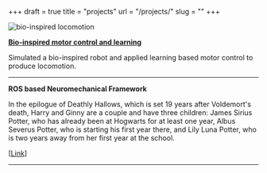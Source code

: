 +++ 
draft = true
title = "projects"
url = "/projects/"
slug = "" 
+++

  ![bio-inspired locomotion](/img/bio-inspired-locomotion.gif)
  
   [**Bio-inspired motor control and learning**](https://avnishsachar.github.io/project/bioinspired-motor-control-learning.md)
  
  Simulated a bio-inspired robot and applied learning based motor control to produce locomotion. 




___________________________________________________________________________________________________________




  **ROS based Neuromechanical Framework**
  
  In the epilogue of Deathly Hallows, which is set 19 years after Voldemort's death, Harry and Ginny are a couple and have three children: James Sirius Potter, who has already been at Hogwarts for at least one year, Albus Severus Potter, who is starting his first year there, and Lily Luna Potter, who is two years away from her first year at the school.

  [[Link](https://www.google.com)]


___________________________________________________________________________________________________________

